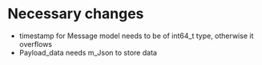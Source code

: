 # Necessary changes

- timestamp for Message model needs to be of int64_t type, otherwise it overflows
- Payload_data needs m_Json to store data
